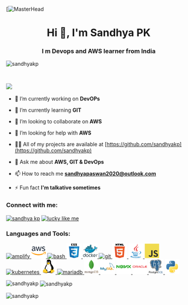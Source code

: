 [![MasterHead](https://th.bing.com/th/id/R.c8e652aaeb508fd91677462fcad7ffb2?rik=930SvJctrgmHVA&riu=http%3a%2f%2fs3.amazonaws.com%2ffiverr.com%2fdeliveries%2f614353%2flarge%2fweb-banner-design-header_ws_1369117576.gif%3f1369117576&ehk=jGGj6bTRPXRkgAIHUDelx9JPvvmaSRV5s2B3BRQu2fk%3d&risl=&pid=ImgRaw&r=0)


<h1 align="center">Hi 👋, I'm Sandhya PK</h1>
<h3 align="center">I m Devops and AWS learner from India</h3>

<p align="left"> <img src="https://komarev.com/ghpvc/?username=sandhyakp&label=Profile%20views&color=0e75b6&style=flat" alt="sandhyakp" /> </p>

<p align="left"> <a href="https://twitter.com/" target="blank"><img src="https://img.shields.io/twitter/follow/?logo=twitter&style=for-the-badge" alt="" /></a> </p>
<img src="https://th.bing.com/th/id/R.971a3fb3d760b5f642c9eeea4787b2c8?rik=J4XUT8b4KurF%2bQ&riu=http%3a%2f%2fpin.anime.com%2fwp-content%2fuploads%2f2015%2f09%2fFruits-Basket-%e3%83%95%e3%83%ab%e3%83%bc%e3%83%84%e3%83%90%e3%82%b9%e3%82%b1%e3%83%83%e3%83%88-animated-GIF-15.gif&ehk=PBJoCpHjadpoDAdmOqM6W%2f%2fdAXsD8SNGRYeC7iRPdP0%3d&risl=&pid=ImgRaw&r" />

- 🔭 I’m currently working on **DevOPs**

- 🌱 I’m currently learning **GIT**

- 👯 I’m looking to collaborate on **AWS**

- 🤝 I’m looking for help with **AWS**

- 👨‍💻 All of my projects are available at [https://github.com/sandhyakp](https://github.com/sandhyakp)

- 💬 Ask me about **AWS, GIT & DevOps**

- 📫 How to reach me **sandhyapaswan2020@outlook.com**

- ⚡ Fun fact **I'm talkative sometimes**

<h3 align="left">Connect with me:</h3>
<p align="left">
<a href="https://linkedin.com/in/sandhya kp" target="blank"><img align="center" src="https://raw.githubusercontent.com/rahuldkjain/github-profile-readme-generator/master/src/images/icons/Social/linked-in-alt.svg" alt="sandhya kp" height="30" width="40" /></a>
<a href="https://www.youtube.com/c/lucky like me" target="blank"><img align="center" src="https://raw.githubusercontent.com/rahuldkjain/github-profile-readme-generator/master/src/images/icons/Social/youtube.svg" alt="lucky like me" height="30" width="40" /></a>
</p>

<h3 align="left">Languages and Tools:</h3>
<p align="left"> <a href="https://aws.amazon.com/amplify/" target="_blank" rel="noreferrer"> <img src="https://docs.amplify.aws/assets/logo-dark.svg" alt="amplify" width="40" height="40"/> </a> <a href="https://aws.amazon.com" target="_blank" rel="noreferrer"> <img src="https://raw.githubusercontent.com/devicons/devicon/master/icons/amazonwebservices/amazonwebservices-original-wordmark.svg" alt="aws" width="40" height="40"/> </a> <a href="https://www.gnu.org/software/bash/" target="_blank" rel="noreferrer"> <img src="https://www.vectorlogo.zone/logos/gnu_bash/gnu_bash-icon.svg" alt="bash" width="40" height="40"/> </a> <a href="https://www.w3schools.com/css/" target="_blank" rel="noreferrer"> <img src="https://raw.githubusercontent.com/devicons/devicon/master/icons/css3/css3-original-wordmark.svg" alt="css3" width="40" height="40"/> </a> <a href="https://www.docker.com/" target="_blank" rel="noreferrer"> <img src="https://raw.githubusercontent.com/devicons/devicon/master/icons/docker/docker-original-wordmark.svg" alt="docker" width="40" height="40"/> </a> <a href="https://git-scm.com/" target="_blank" rel="noreferrer"> <img src="https://www.vectorlogo.zone/logos/git-scm/git-scm-icon.svg" alt="git" width="40" height="40"/> </a> <a href="https://www.w3.org/html/" target="_blank" rel="noreferrer"> <img src="https://raw.githubusercontent.com/devicons/devicon/master/icons/html5/html5-original-wordmark.svg" alt="html5" width="40" height="40"/> </a> <a href="https://www.java.com" target="_blank" rel="noreferrer"> <img src="https://raw.githubusercontent.com/devicons/devicon/master/icons/java/java-original.svg" alt="java" width="40" height="40"/> </a> <a href="https://developer.mozilla.org/en-US/docs/Web/JavaScript" target="_blank" rel="noreferrer"> <img src="https://raw.githubusercontent.com/devicons/devicon/master/icons/javascript/javascript-original.svg" alt="javascript" width="40" height="40"/> </a> <a href="https://kubernetes.io" target="_blank" rel="noreferrer"> <img src="https://www.vectorlogo.zone/logos/kubernetes/kubernetes-icon.svg" alt="kubernetes" width="40" height="40"/> </a> <a href="https://www.linux.org/" target="_blank" rel="noreferrer"> <img src="https://raw.githubusercontent.com/devicons/devicon/master/icons/linux/linux-original.svg" alt="linux" width="40" height="40"/> </a> <a href="https://mariadb.org/" target="_blank" rel="noreferrer"> <img src="https://www.vectorlogo.zone/logos/mariadb/mariadb-icon.svg" alt="mariadb" width="40" height="40"/> </a> <a href="https://www.mongodb.com/" target="_blank" rel="noreferrer"> <img src="https://raw.githubusercontent.com/devicons/devicon/master/icons/mongodb/mongodb-original-wordmark.svg" alt="mongodb" width="40" height="40"/> </a> <a href="https://www.mysql.com/" target="_blank" rel="noreferrer"> <img src="https://raw.githubusercontent.com/devicons/devicon/master/icons/mysql/mysql-original-wordmark.svg" alt="mysql" width="40" height="40"/> </a> <a href="https://www.nginx.com" target="_blank" rel="noreferrer"> <img src="https://raw.githubusercontent.com/devicons/devicon/master/icons/nginx/nginx-original.svg" alt="nginx" width="40" height="40"/> </a> <a href="https://www.oracle.com/" target="_blank" rel="noreferrer"> <img src="https://raw.githubusercontent.com/devicons/devicon/master/icons/oracle/oracle-original.svg" alt="oracle" width="40" height="40"/> </a> <a href="https://www.postgresql.org" target="_blank" rel="noreferrer"> <img src="https://raw.githubusercontent.com/devicons/devicon/master/icons/postgresql/postgresql-original-wordmark.svg" alt="postgresql" width="40" height="40"/> </a> <a href="https://www.python.org" target="_blank" rel="noreferrer"> <img src="https://raw.githubusercontent.com/devicons/devicon/master/icons/python/python-original.svg" alt="python" width="40" height="40"/> </a> </p>

<p><img align="left" src="https://github-readme-stats.vercel.app/api/top-langs?username=sandhyakp&show_icons=true&locale=en&layout=compact" alt="sandhyakp" /></p>

<p>&nbsp;<img align="center" src="https://github-readme-stats.vercel.app/api?username=sandhyakp&show_icons=true&locale=en" alt="sandhyakp" /></p>

<p><img align="center" src="https://github-readme-streak-stats.herokuapp.com/?user=sandhyakp&" alt="sandhyakp" /></p>
